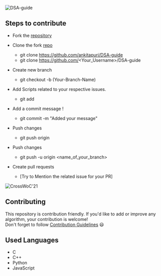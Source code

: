 ![DSA-guide](https://socialify.git.ci/ankitapuri/DSA-guide/image?description=1&descriptionEditable=A%20place%20where%20you%20can%20practice%20%20and%20learn.&font=Bitter&forks=1&issues=1&language=1&owner=1&pattern=Plus&pulls=1&stargazers=1&theme=Light)
<br>

## Steps to contribute
-  Fork the [repository](https://github.com/ankitapuri/DSA-guide)
  -  Clone the fork [repo](https://github.com/ankitapuri/DSA-guide)
      - git clone https://github.com/ankitapuri/DSA-guide
      - git clone https://github.com/<Your_Username>/DSA-guide
  -  Create new branch 
     - git checkout -b (Your-Branch-Name)

 -  Add Scripts related to your respective issues.
     - git add <your-contribution>
  
   -  Add a commit message !
      - git commit -m "Added your message"
  - Push changes
    - git push origin
  
  - Push changes
    -  git push -u origin <name_of_your_branch>  
   - Create pull requests
     - [Try to Mention the related issue for your PR]

<div>
<img src="https://crosswoc.ieeedtu.in/images/imgcw.png" alt = "CrossWoC'21"/>
</div>

## Contributing 
This repository is contribution friendly. If you'd like to add or improve any algorithm, your contribution is welcome!  
Don't forget to follow [Contribution Guidelines](contributing.md) 😃  

## Used Languages
* C
* C++
* Python 
* JavaScript
